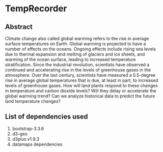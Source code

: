 # TempRecorder

## Abstract
Climate change also called global warming refers to the rise in average surface temperatures on Earth. Global warming is projected to have a number of effects on the oceans. Ongoing effects include rising sea levels due to thermal expansion and melting of glaciers and ice sheets, and warming of the ocean surface, leading to increased temperature stratification. Since the industrial revolution, scientists have observed a continued and accelerating rise in the levels of greenhouse gases in the atmosphere. Over the last century, scientists have measured a 0.5-degree rise in average global temperatures that is due, at least in part, to increased levels of greenhouse gases. How will land plants respond to these changes in temperature and carbon dioxide levels? Will they delay or accelerate the global warming trend? Can we analyze historical data to predict the future land temperature changes?

## List of dependencies used
1. bootstrap-3.3.6
2. d3-geo
3. d3plus.v1.9.3
4. datamaps dependencies

